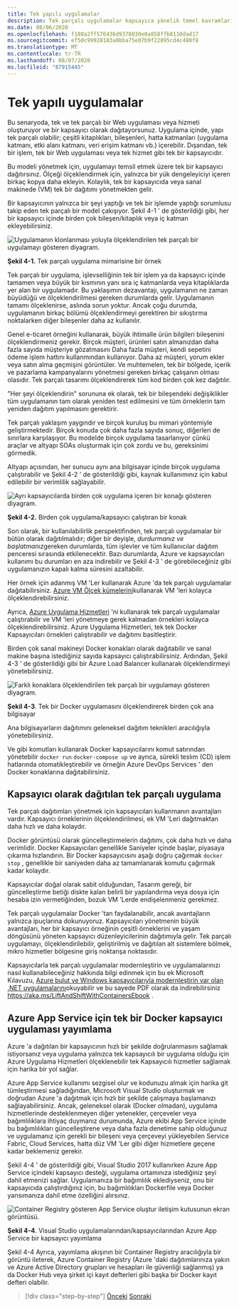```yaml
---
title: Tek yapılı uygulamalar
description: Tek parçalı uygulamalar kapsayıca yönelik temel kavramları anlayın.
ms.date: 08/06/2020
ms.openlocfilehash: f188a2ff576436d9378030e0a858ffb8110dad17
ms.sourcegitcommit: ef50c99928183a0bba75e07b9f22895cd4c480f8
ms.translationtype: MT
ms.contentlocale: tr-TR
ms.lasthandoff: 08/07/2020
ms.locfileid: "87915445"
---
```

# <a name="monolithic-applications"></a>Tek yapılı uygulamalar

Bu senaryoda, tek ve tek parçalı bir Web uygulaması veya hizmeti oluşturuyor ve bir kapsayıcı olarak dağıtayorsunuz. Uygulama içinde, yapı tek parçalı olabilir; çeşitli kitaplıkları, bileşenleri, hatta katmanları (uygulama katmanı, etki alanı katmanı, veri erişim katmanı vb.) içerebilir. Dışarıdan, tek bir işlem, tek bir Web uygulaması veya tek hizmet gibi tek bir kapsayıcıdır.

Bu modeli yönetmek için, uygulamayı temsil etmek üzere tek bir kapsayıcı dağıtırsınız. Ölçeği ölçeklendirmek için, yalnızca bir yük dengeleyiciyi içeren birkaç kopya daha ekleyin. Kolaylık, tek bir kapsayıcıda veya sanal makinede (VM) tek bir dağıtımı yönetmekten gelir.

Bir kapsayıcının yalnızca bir şeyi yaptığı ve tek bir işlemde yaptığı sorumlusu takip eden tek parçalı bir model çakışıyor. Şekil 4-1 ' de gösterildiği gibi, her bir kapsayıcı içinde birden çok bileşen/kitaplık veya iç katman ekleyebilirsiniz.

![Uygulamanın klonlanması yoluyla ölçeklendirilen tek parçalı bir uygulamayı gösteren diyagram.](./media/monolithic-applications/monolithic-application-architecture-example.png)

**Şekil 4-1.** Tek parçalı uygulama mimarisine bir örnek

Tek parçalı bir uygulama, işlevselliğinin tek bir işlem ya da kapsayıcı içinde tamamen veya büyük bir kısmının yanı sıra iç katmanlarda veya kitaplıklarda yer alan bir uygulamadır. Bu yaklaşımın dezavantajı, uygulamanın ne zaman büyüdüğü ve ölçeklendirilmesi gereken durumlarda gelir. Uygulamanın tamamı ölçeklenirse, aslında sorun yoktur. Ancak çoğu durumda, uygulamanın birkaç bölümü ölçeklendirmeyi gerektiren bir sıkıştırma noktalarken diğer bileşenler daha az kullanılır.

Genel e-ticaret örneğini kullanarak, büyük ihtimalle ürün bilgileri bileşenini ölçeklendirmeniz gerekir. Birçok müşteri, ürünleri satın almanızdan daha fazla sayıda müşteriye gözatmasını Daha fazla müşteri, kendi sepetini ödeme işlem hattını kullanmından kullanıyor. Daha az müşteri, yorum ekler veya satın alma geçmişini görüntüler. Ve muhtemelen, tek bir bölgede, içerik ve pazarlama kampanyalarını yönetmesi gereken birkaç çalışanın olması olasıdır. Tek parçalı tasarımı ölçeklendirerek tüm kod birden çok kez dağıtılır.

"Her şeyi ölçeklendirin" sorununa ek olarak, tek bir bileşendeki değişiklikler tüm uygulamanın tam olarak yeniden test edilmesini ve tüm örneklerin tam yeniden dağıtım yapılmasını gerektirir.

Tek parçalı yaklaşım yaygındır ve birçok kuruluş bu mimari yöntemiyle geliştirmektedir. Birçok konuda çok daha fazla sayıda sonuç, diğerleri de sınırlara karşılaşıyor. Bu modelde birçok uygulama tasarlanıyor çünkü araçlar ve altyapı SOAs oluşturmak için çok zordu ve bu, gereksinimi görmedik.

Altyapı açısından, her sunucu aynı ana bilgisayar içinde birçok uygulama çalıştırabilir ve Şekil 4-2 ' de gösterildiği gibi, kaynak kullanımınız için kabul edilebilir bir verimlilik sağlayabilir.

![Ayrı kapsayıcılarda birden çok uygulama içeren bir konağı gösteren diyagram.](./media/monolithic-applications/host-with-multiple-apps-containers.png)

**Şekil 4-2.** Birden çok uygulama/kapsayıcı çalıştıran bir konak

Son olarak, bir kullanılabilirlik perspektifinden, tek parçalı uygulamalar bir bütün olarak dağıtılmalıdır; diğer bir deyişle, *durdurmanız ve başlatmanız*gereken durumlarda, tüm işlevler ve tüm kullanıcılar dağıtım penceresi sırasında etkilenecektir. Bazı durumlarda, Azure ve kapsayıcıları kullanımı bu durumları en aza indirebilir ve Şekil 4-3 ' de görebileceğiniz gibi uygulamanızın kapalı kalma süresini azaltabilir.

Her örnek için adanmış VM 'Ler kullanarak Azure 'da tek parçalı uygulamalar dağıtabilirsiniz. [Azure VM Ölçek kümelerini](https://docs.microsoft.com/azure/virtual-machine-scale-sets/)kullanarak VM 'leri kolayca ölçeklendirebilirsiniz.

Ayrıca, [Azure Uygulama Hizmetleri](https://azure.microsoft.com/services/app-service/) 'ni kullanarak tek parçalı uygulamalar çalıştırabilir ve VM 'leri yönetmeye gerek kalmadan örnekleri kolayca ölçeklendirebilirsiniz. Azure Uygulama Hizmetleri, tek tek Docker Kapsayıcıları örnekleri çalıştırabilir ve dağıtımı basitleştirir.

Birden çok sanal makineyi Docker konakları olarak dağıtabilir ve sanal makine başına istediğiniz sayıda kapsayıcı çalıştırabilirsiniz. Ardından, Şekil 4-3 ' de gösterildiği gibi bir Azure Load Balancer kullanarak ölçeklendirmeyi yönetebilirsiniz.

![Farklı konaklara ölçeklendirilen tek parçalı bir uygulamayı gösteren diyagram.](./media/monolithic-applications/multiple-hosts-from-single-docker-container.png)

**Şekil 4-3**. Tek bir Docker uygulamasını ölçeklendirerek birden çok ana bilgisayar

Ana bilgisayarların dağıtımını geleneksel dağıtım teknikleri aracılığıyla yönetebilirsiniz.

Ve gibi komutları kullanarak Docker kapsayıcılarını komut satırından yönetebilir `docker run` `docker-compose up` ve ayrıca, sürekli teslım (CD) işlem hatlarında otomatikleştirebilir ve örneğin Azure DevOps Services ' den Docker konaklarına dağıtabilirsiniz.

## <a name="monolithic-application-deployed-as-a-container"></a>Kapsayıcı olarak dağıtılan tek parçalı uygulama

Tek parçalı dağıtımları yönetmek için kapsayıcıları kullanmanın avantajları vardır. Kapsayıcı örneklerinin ölçeklendirilmesi, ek VM 'Leri dağıtmaktan daha hızlı ve daha kolaydır.

Docker görüntüsü olarak güncelleştirmelerin dağıtımı, çok daha hızlı ve daha verimlidir. Docker Kapsayıcıları genellikle Saniyeler içinde başlar, piyasaya çıkarma hızlandırın. Bir Docker kapsayıcısını aşağı doğru çağırmak `docker stop` , genellikle bir saniyeden daha az tamamlanarak komutu çağırmak kadar kolaydır.

Kapsayıcılar doğal olarak sabit olduğundan, Tasarım gereği, bir güncelleştirme betiği diskte kalan belirli bir yapılandırma veya dosya için hesaba izin vermetiğinden, bozuk VM 'Lerde endişelenmeniz gerekmez.

Tek parçalı uygulamalar Docker 'tan faydalanabilir, ancak avantajların yalnızca ipuçlarına dokunuyoruz. Kapsayıcıları yönetmenin büyük avantajları, her bir kapsayıcı örneğinin çeşitli örneklerini ve yaşam döngüsünü yöneten kapsayıcı düzenleyicilerinin dağıtımıyla gelir. Tek parçalı uygulamayı, ölçeklendirilebilir, geliştirilmiş ve dağıtılan alt sistemlere bölmek, mikro hizmetler bölgesine giriş noktanşa noktasıdır.

Kapsayıcılarla tek parçalı uygulamalar modernleştirin ve uygulamalarınızı nasıl kullanabileceğiniz hakkında bilgi edinmek için bu ek Microsoft Kılavuzu, [Azure bulut ve Windows kapsayıcılarıyla modernleştirin var olan .NET uygulamalarını](../../modernize-with-azure-containers/index.md)okuyabilir ve bu sayede PDF olarak da indirebilirsiniz <https://aka.ms/LiftAndShiftWithContainersEbook> .

## <a name="publish-a-single-docker-container-app-to-azure-app-service"></a>Azure App Service için tek bir Docker kapsayıcı uygulaması yayımlama

Azure 'a dağıtılan bir kapsayıcının hızlı bir şekilde doğrulanmasını sağlamak istiyorsanız veya uygulama yalnızca tek kapsayıcılı bir uygulama olduğu için Azure Uygulama Hizmetleri ölçeklenebilir tek Kapsayıcılı hizmetler sağlamak için harika bir yol sağlar.

Azure App Service kullanımı sezgisel olur ve kodunuzu almak için harika git tümleştirmesi sağladığından, Microsoft Visual Studio oluşturmak ve doğrudan Azure 'a dağıtmak için hızlı bir şekilde çalışmaya başlamanızı sağlayabilirsiniz. Ancak, geleneksel olarak (Docker olmadan), uygulama hizmetlerinde desteklenmeyen diğer yetenekler, çerçeveler veya bağımlılıklara ihtiyaç duymanız durumunda, Azure ekibi App Service içinde bu bağımlılıkları güncelleştirene veya daha fazla denetime sahip olduğunuz ve uygulamanız için gerekli bir bileşeni veya çerçeveyi yükleyebilen Service Fabric, Cloud Services, hatta düz VM 'Ler gibi diğer hizmetlere geçene kadar beklemeniz gerekir.

Şekil 4-4 ' de gösterildiği gibi, Visual Studio 2017 kullanırken Azure App Service içindeki kapsayıcı desteği, uygulama ortamınıza istediğiniz şeyi dahil etmenizi sağlar. Uygulamanıza bir bağımlılık eklediyseniz, onu bir kapsayıcıda çalıştırdığınız için, bu bağımlılıkları Dockerfile veya Docker yansımanıza dahil etme özelliğini alırsınız.

![Container Registry gösteren App Service oluştur iletişim kutusunun ekran görüntüsü.](./media/monolithic-applications/publish-azure-app-service-container.png)

**Şekil 4-4**. Visual Studio uygulamalarından/kapsayıcılarından Azure App Service bir kapsayıcı yayımlama

Şekil 4-4 Ayrıca, yayımlama akışının bir Container Registry aracılığıyla bir görüntü ileterek, Azure Container Registry (Azure 'daki dağıtımlarınıza yakın ve Azure Active Directory grupları ve hesapları ile güvenliği sağlanmış) ya da Docker Hub veya şirket içi kayıt defterleri gibi başka bir Docker kayıt defteri olabilir.

>[!div class="step-by-step"]
>[Önceki](common-container-design-principles.md) 
> [Sonraki](state-and-data-in-docker-applications.md)
